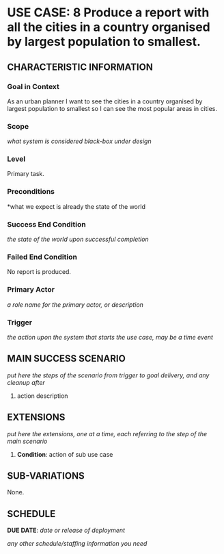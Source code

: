 # USE CASE: 8 Produce a report with all the cities in a country organised by largest population to smallest.

## CHARACTERISTIC INFORMATION

### Goal in Context

As an urban planner I want to see the cities in a country organised by largest population to smallest so I can see the most popular areas in cities.

### Scope

*what system is considered black-box under design*

### Level

Primary task.

### Preconditions

*what we expect is already the state of the world

### Success End Condition

*the state of the world upon successful completion*

### Failed End Condition

No report is produced.

### Primary Actor

*a role name for the primary actor, or description*

### Trigger

*the action upon the system that starts the use case, may be a time event*

## MAIN SUCCESS SCENARIO

*put here the steps of the scenario from trigger to goal delivery, and any cleanup after*

1. action description

## EXTENSIONS

*put here the extensions, one at a time, each referring to the step of the main scenario*

1. **Condition**: action of sub use case

## SUB-VARIATIONS

None.

## SCHEDULE

**DUE DATE**: *date or release of deployment*

*any other schedule/staffing information you need*